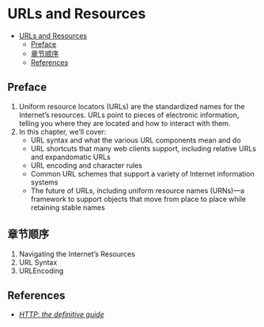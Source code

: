 # URLs and Resources


<!-- TOC -->

- [URLs and Resources](#urls-and-resources)
    - [Preface](#preface)
    - [章节顺序](#章节顺序)
    - [References](#references)

<!-- /TOC -->


## Preface
1. Uniform resource locators (URLs) are the standardized names for the Internet’s resources. URLs point to pieces of electronic information, telling you where they are located and how to interact with them.
2. In this chapter, we’ll cover:
    * URL syntax and what the various URL components mean and do
    * URL shortcuts that many web clients support, including relative URLs and expandomatic URLs
    * URL encoding and character rules
    * Common URL schemes that support a variety of Internet information systems
    * The future of URLs, including uniform resource names (URNs)—a framework to support objects that move from place to place while retaining stable names


## 章节顺序
1. Navigating the Internet’s Resources
2. URL Syntax
3. URLEncoding


## References
* [*HTTP: the definitive guide*](https://book.douban.com/subject/1440226/)